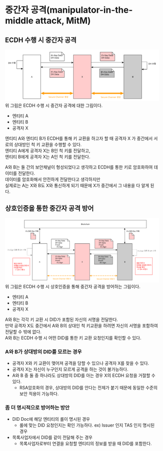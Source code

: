 # 중간자 공격(manipulator-in-the-middle attack, MitM)
## ECDH 수행 시 중간자 공격
![](./images/MitM_ecdh_middle_attack_ko.svg)
위 그림은 ECDH 수행 시 중간자 공격에 대한 그림이다.
- 엔티티 A
- 엔티티 B
- 공격자 X

엔티티 A와 엔티티 B가 ECDH를 통해 키 교환을 하고자 할 때 공격자 X 가 중간에서 서로의 상대방인 척 키 교환을 수행할 수 있다.<br>
엔티티 A에게 공격자 X는 B인 척 키를 전달하고,<br>
엔티티 B에게 공격자 X는 A인 척 키를 전달한다.<br>

A와 B는 둘 간의 보안채널이 형성되었다고 생각하고 ECDH를 통한 키로 암호화하여 데이터를 전달한다.<br>
데이터를 암호화해서 안전하게 전달한다고 생각하지만 <br>
실제로는 A는 X와 B도 X와 통신하게 되기 때문에 X가 중간에서 그 내용을 다 알게 된다.

## 상호인증을 통한 중간자 공격 방어
![](./images/MitM_auth_safe_middle_attack_ko.svg)
위 그림은 ECDH 수행 시 상호인증을 통해 중간자 공격을 방어하는 그림이다.
- 엔티티 A
- 엔티티 B
- 공격자 X

A와 B는 각각 키 교환 시 DID가 포함된 자신의 서명을 전달한다.<br>
만약 공격자 X도 중간에서 A와 B의 상대인 척 키교환을 하려면 자신의 서명을 포함하여 전달할 수 밖에 없다.<br>
A와 B는 ECDH 수행 시 어떤 DID를 통한 키 교환 요청인지를 확인할 수 있다.<br>

### A와 B가 상대방의 DID를 모르는 경우
- 공격자 X와 키 교환이 맺어져 공격을 당할 수 있으나 공격자 X를 찾을 수 있다.
- 공격자 X는 자신이 누구인지 모르게 공격을 하는 것이 불가능하다.
- A와 B 중 둘 중 하나라도 상대방의 DID를 아는 경우 X의 ECDH 요청을 거절할 수 있다.
    - RSA암호화의 경우, 상대방의 DID를 안다는 전제가 붙기 때문에 동일한 수준의 보안 적용이 가능하다.

### 좀 더 명시적으로 방어하는 방안
- DID Doc에 해당 엔티티의 롤이 명시된 경우
    - 롤에 맞는 DID 요청인지는 확인 가능하다.  ex) Issuer 인지 TAS 인지 명시된 경우
- 목록사업자에서 DID를 같이 전달해 주는 경우
    - 목록사업자로부터 연결을 요청할 엔티티의 정보를 받을 때 DID를 포함한다.
